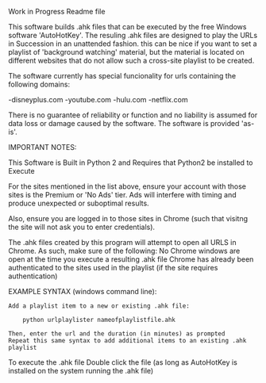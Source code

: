 Work in Progress Readme file

This software builds .ahk files that can be executed by the free Windows software 'AutoHotKey'. The resuling .ahk files are designed to play the URLs in Succession in an unattended fashion.  this can be nice if you want to set a playlist of 'background watching' material, but the material is located on different websites that do not allow such a cross-site playlist to be created.

The software currently has special funcionality for urls containing the following domains:

-disneyplus.com
-youtube.com
-hulu.com
-netflix.com

There is no guarantee of reliability or function and no liability is assumed for data loss or damage caused by the software. The software is provided 'as-is'.


IMPORTANT NOTES:

This Software is Built in Python 2 and Requires that Python2 be installed to Execute

For the sites mentioned in the list above, ensure your account with those sites is the Premium or 'No Ads' tier. Ads will interfere with timing and produce unexpected or suboptimal results.

Also, ensure you are logged in to those sites in Chrome (such that visitng the site will not ask you to enter credentials).

The .ahk files created by this program will attempt to open all URLS in Chrome. As such, make sure of the following:
	No Chrome windows are open at the time you execute a resulting .ahk file
	Chrome has already been authenticated to the sites used in the playlist (if the site requires authentication)


EXAMPLE SYNTAX (windows command line):

	Add a playlist item to a new or existing .ahk file:

		python urlplaylister nameofplaylistfile.ahk

	Then, enter the url and the duration (in minutes) as prompted 
	Repeat this same syntax to add additional items to an existing .ahk playlist

To execute the .ahk file
	Double click the file (as long as AutoHotKey is installed on the system running the .ahk file)

